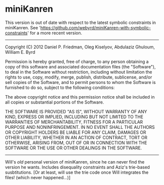 miniKanren
==========

This version is out of date with respect to the latest symbolic constraints in miniKanren.  See 'https://github.com/webyrd/miniKanren-with-symbolic-constraints' for a more recent version.

---------------

Copyright (C) 2012 Daniel P. Friedman, Oleg Kiselyov, Abdulaziz Ghuloum, William E. Byrd

Permission is hereby granted, free of charge, to any person obtaining a copy of this software and associated documentation files (the "Software"), to deal in the Software without restriction, including without limitation the rights to use, copy, modify, merge, publish, distribute, sublicense, and/or sell copies of the Software, and to permit persons to whom the Software is furnished to do so, subject to the following conditions:

The above copyright notice and this permission notice shall be included in all copies or substantial portions of the Software.

THE SOFTWARE IS PROVIDED "AS IS", WITHOUT WARRANTY OF ANY KIND, EXPRESS OR IMPLIED, INCLUDING BUT NOT LIMITED TO THE WARRANTIES OF MERCHANTABILITY, FITNESS FOR A PARTICULAR PURPOSE AND NONINFRINGEMENT. IN NO EVENT SHALL THE AUTHORS OR COPYRIGHT HOLDERS BE LIABLE FOR ANY CLAIM, DAMAGES OR OTHER LIABILITY, WHETHER IN AN ACTION OF CONTRACT, TORT OR OTHERWISE, ARISING FROM, OUT OF OR IN CONNECTION WITH THE SOFTWARE OR THE USE OR OTHER DEALINGS IN THE SOFTWARE.

---

Will's *old* personal version of miniKanren, since he can never find the version he wants.  Includes disequality constraints and Aziz's trie-based susbtitutions. [Or at least, will use the trie code once Will integrates the files! (which never happened...)]
